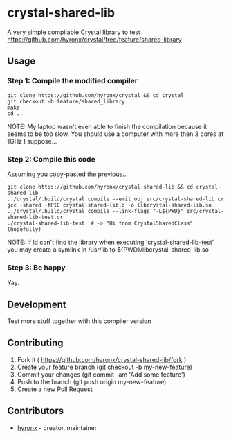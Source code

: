 # crystal-shared-lib

A very simple compilable Crystal library to test https://github.com/hyronx/crystal/tree/feature/shared-library

## Usage

### Step 1: Compile the modified compiler

```
git clone https://github.com/hyronx/crystal && cd crystal
git checkout -b feature/shared_library
make
cd ..
```
NOTE: My laptop wasn't even able to finish the compilation because it seems to be too slow.
      You should use a computer with more then 3 cores at 1GHz I suppose... 

### Step 2: Compile this code

Assuming you copy-pasted the previous...
```
git clone https://github.com/hyronx/crystal-shared-lib && cd crystal-shared-lib
../crystal/.build/crystal compile --emit obj src/crystal-shared-lib.cr
gcc -shared -fPIC crystal-shared-lib.o -o libcrystal-shared-lib.so 
../crystal/.build/crystal compile --link-flags "-L${PWD}" src/crystal-shared-lib-test.cr
./crystal-shared-lib-test  # -> "Hi from CrystalSharedClass" (hopefully)
```
NOTE: If ld can't find the library when executing 'crystal-shared-lib-test'
      you may create a symlink in /usr/lib to ${PWD}/libcrystal-shared-lib.so 

### Step 3: Be happy

Yay.

## Development

Test more stuff together with this compiler version

## Contributing

1. Fork it ( https://github.com/hyronx/crystal-shared-lib/fork )
2. Create your feature branch (git checkout -b my-new-feature)
3. Commit your changes (git commit -am 'Add some feature')
4. Push to the branch (git push origin my-new-feature)
5. Create a new Pull Request

## Contributors

- [hyronx](https://github.com/hyronx)  - creator, maintainer
